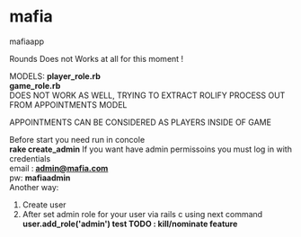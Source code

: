 mafia
=====

mafiaapp


Rounds Does not Works at all for this moment !


MODELS:
    <b>player_role.rb</b></br>
    <b>game_role.rb</b></br>
DOES NOT WORK AS WELL, TRYING TO EXTRACT ROLIFY PROCESS OUT FROM APPOINTMENTS MODEL
</br>

APPOINTMENTS CAN BE CONSIDERED AS PLAYERS INSIDE OF GAME


Before start you need run in  concole <br> <b> rake create_admin</b>
If you want have admin permissoins you must log in  with credentials <br>
email :<b> admin@mafia.com</b>  <br>
pw: <b> mafiaadmin </b> <br>
Another way: <br>
1. Create user <br>
2. After set admin role for your user via rails c using next command <br>
<b>user.add_role('admin')<b>
test
TODO : kill/nominate feature